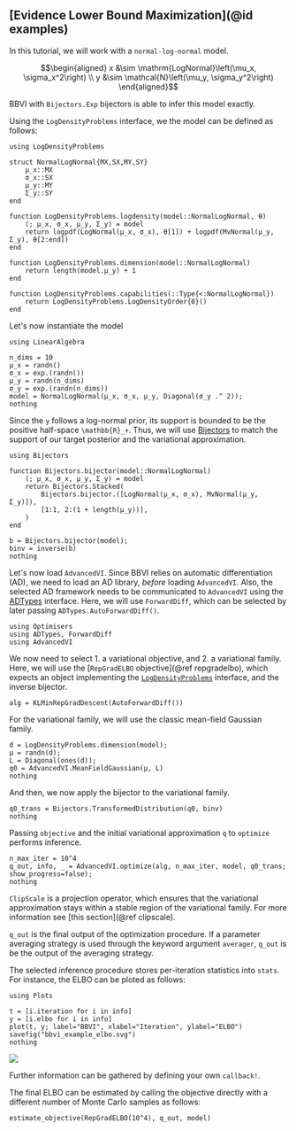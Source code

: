 ## [Evidence Lower Bound Maximization](@id examples)

In this tutorial, we will work with a `normal-log-normal` model.

```math
\begin{aligned}
x &\sim \mathrm{LogNormal}\left(\mu_x, \sigma_x^2\right) \\
y &\sim \mathcal{N}\left(\mu_y, \sigma_y^2\right)
\end{aligned}
```

BBVI with `Bijectors.Exp` bijectors is able to infer this model exactly.

Using the `LogDensityProblems` interface, we the model can be defined as follows:

```@example elboexample
using LogDensityProblems

struct NormalLogNormal{MX,SX,MY,SY}
    μ_x::MX
    σ_x::SX
    μ_y::MY
    Σ_y::SY
end

function LogDensityProblems.logdensity(model::NormalLogNormal, θ)
    (; μ_x, σ_x, μ_y, Σ_y) = model
    return logpdf(LogNormal(μ_x, σ_x), θ[1]) + logpdf(MvNormal(μ_y, Σ_y), θ[2:end])
end

function LogDensityProblems.dimension(model::NormalLogNormal)
    return length(model.μ_y) + 1
end

function LogDensityProblems.capabilities(::Type{<:NormalLogNormal})
    return LogDensityProblems.LogDensityOrder{0}()
end
```

Let's now instantiate the model

```@example elboexample
using LinearAlgebra

n_dims = 10
μ_x = randn()
σ_x = exp.(randn())
μ_y = randn(n_dims)
σ_y = exp.(randn(n_dims))
model = NormalLogNormal(μ_x, σ_x, μ_y, Diagonal(σ_y .^ 2));
nothing
```

Since the `y` follows a log-normal prior, its support is bounded to be the positive half-space ``\mathbb{R}_+``.
Thus, we will use [Bijectors](https://github.com/TuringLang/Bijectors.jl) to match the support of our target posterior and the variational approximation.

```@example elboexample
using Bijectors

function Bijectors.bijector(model::NormalLogNormal)
    (; μ_x, σ_x, μ_y, Σ_y) = model
    return Bijectors.Stacked(
        Bijectors.bijector.([LogNormal(μ_x, σ_x), MvNormal(μ_y, Σ_y)]),
        [1:1, 2:(1 + length(μ_y))],
    )
end

b = Bijectors.bijector(model);
binv = inverse(b)
nothing
```

Let's now load `AdvancedVI`.
Since BBVI relies on automatic differentiation (AD), we need to load an AD library, *before* loading `AdvancedVI`.
Also, the selected AD framework needs to be communicated to `AdvancedVI` using the [ADTypes](https://github.com/SciML/ADTypes.jl) interface.
Here, we will use `ForwardDiff`, which can be selected by later passing `ADTypes.AutoForwardDiff()`.

```@example elboexample
using Optimisers
using ADTypes, ForwardDiff
using AdvancedVI
```

We now need to select 1. a variational objective, and 2. a variational family.
Here, we will use the [`RepGradELBO` objective](@ref repgradelbo), which expects an object implementing the [`LogDensityProblems`](https://github.com/tpapp/LogDensityProblems.jl) interface, and the inverse bijector.

```@example elboexample
alg = KLMinRepGradDescent(AutoForwardDiff())
```

For the variational family, we will use the classic mean-field Gaussian family.

```@example elboexample
d = LogDensityProblems.dimension(model);
μ = randn(d);
L = Diagonal(ones(d));
q0 = AdvancedVI.MeanFieldGaussian(μ, L)
nothing
```

And then, we now apply the bijector to the variational family.

```@example elboexample
q0_trans = Bijectors.TransformedDistribution(q0, binv)
nothing
```

Passing `objective` and the initial variational approximation `q` to `optimize` performs inference.

```@example elboexample
n_max_iter = 10^4
q_out, info, _ = AdvancedVI.optimize(alg, n_max_iter, model, q0_trans; show_progress=false);
nothing
```

`ClipScale` is a projection operator, which ensures that the variational approximation stays within a stable region of the variational family.
For more information see [this section](@ref clipscale).

`q_out` is the final output of the optimization procedure.
If a parameter averaging strategy is used through the keyword argument `averager`, `q_out` is be the output of the averaging strategy.

The selected inference procedure stores per-iteration statistics into `stats`.
For instance, the ELBO can be ploted as follows:

```@example elboexample
using Plots

t = [i.iteration for i in info]
y = [i.elbo for i in info]
plot(t, y; label="BBVI", xlabel="Iteration", ylabel="ELBO")
savefig("bbvi_example_elbo.svg")
nothing
```

![](bbvi_example_elbo.svg)

Further information can be gathered by defining your own `callback!`.

The final ELBO can be estimated by calling the objective directly with a different number of Monte Carlo samples as follows:

```@example elboexample
estimate_objective(RepGradELBO(10^4), q_out, model)
```
